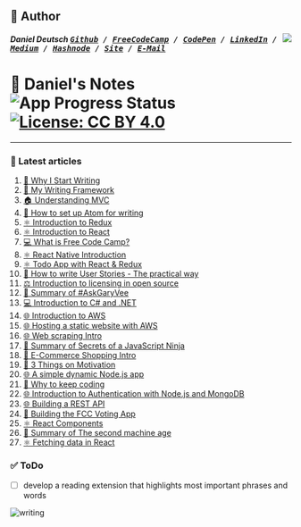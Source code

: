 ## 📝 Author
[<img src="https://s3-us-west-2.amazonaws.com/s.cdpn.io/854371/profile/profile-80_2.jpg" align="right">](http://ddcreationstudios.at/)

##### Daniel Deutsch <kbd>[Github](https://github.com/DDCreationStudios) / [FreeCodeCamp](https://www.freecodecamp.com/ddcreationstudios) / [CodePen](http://codepen.io/ddcreationstudios/) / [LinkedIn](https://www.linkedin.com/in/daniel-deutsch-b95611127) / [Medium](https://medium.com/@ddcreationstudi) / [Hashnode](https://hashnode.com/@DDCreationStudio) / [Site](http://ddcreationstudios.at/) /  [E-Mail](mailto:deudan1010@gmail.com)</kbd>

# 📓 Daniel's Notes  ![App Progress Status](https://img.shields.io/badge/Writing%20Status-In%20Progress-0520b7.svg?style=plastic) [![License: CC BY 4.0](https://img.shields.io/badge/License-CC%20BY%204.0-red.svg?colorB=91001a)](http://creativecommons.org/licenses/by/4.0/)

---

### 📰 Latest articles
1. [📝 Why I Start Writing](https://github.com/DDCreationStudios/Writing/blob/master/articles/WhyIStartWriting.md)
1. [📝 My Writing Framework](https://github.com/DDCreationStudios/Writing/blob/master/articles/MyWritingFramework.md)
1. [🏠 Understanding MVC](https://github.com/DDCreationStudios/Writing/blob/master/articles/UnderstandingMVC.md)
1. [📝 How to set up Atom for writing](https://github.com/DDCreationStudios/Writing/blob/master/articles/HowToSetUpAtomForWriting.md)
1. [⚛️ Introduction to Redux](https://github.com/DDCreationStudios/Writing/blob/master/articles/IntroductionToRedux.md)
1. [⚛️ Introduction to React](https://github.com/DDCreationStudios/Writing/blob/master/articles/IntroductionToReact.md)
1. [💻 What is Free Code Camp?](https://github.com/DDCreationStudios/Writing/blob/master/articles/WhatIsFreeCodeCamp.md)
1. [⚛️ React Native Introduction](https://github.com/DDCreationStudios/Writing/blob/master/articles/ReactNativeIntro.md)
1. [⚛️ Todo App with React & Redux](https://github.com/DDCreationStudios/Writing/blob/master/articles/TodoReactRedux.md)
1. [📝 How to write User Stories - The practical way ](https://github.com/DDCreationStudios/Writing/blob/master/articles/UserStoriesHowTo.md)
1. [⚖️ Introduction to licensing in open source ](https://github.com/DDCreationStudios/Writing/blob/master/articles/LicensingInOpenSource.md)
1. [📖 Summary of #AskGaryVee ](https://github.com/DDCreationStudios/Writing/blob/master/articles/AskGaryVee.md)
1. [💻 Introduction to C# and .NET ](https://github.com/DDCreationStudios/Writing/blob/master/articles/CSandNET.md)
1. [🌐 Introduction to AWS ](https://github.com/DDCreationStudios/Writing/blob/master/articles/AWSIntro.md)
1. [🌐 Hosting a static website with AWS ](https://github.com/DDCreationStudios/Writing/blob/master/articles/AWSStaticWebsite.md)
1. [🌐 Web scraping Intro ](https://github.com/DDCreationStudios/Writing/blob/master/articles/WebScrapingIntro.md)
1. [📖 Summary of Secrets of a JavaScript Ninja ](https://github.com/DDCreationStudios/Writing/blob/master/articles/JavaScriptNinja.md)
1. [💸 E-Commerce Shopping Intro ](https://github.com/DDCreationStudios/Writing/blob/master/articles/ECommerceShopIntro.md)
1. [🌟 3 Things on Motivation ](https://github.com/DDCreationStudios/Writing/blob/master/articles/NoteOnMotivation.md)
1. [🌐 A simple dynamic Node.js app ](https://github.com/DDCreationStudios/Writing/blob/master/articles/SimpleDynamicNodeJS.md)
1. [🌟 Why to keep coding ](https://github.com/DDCreationStudios/Writing/blob/master/articles/KeepCoding.md)
1. [🌐 Introduction to Authentication with Node.js and MongoDB ](https://github.com/DDCreationStudios/Writing/blob/master/articles/AuthenticationIntro.md)
1. [🌐 Building a REST API ](https://github.com/DDCreationStudios/Writing/blob/master/articles/APIIntro.md)
1. [📩 Building the FCC Voting App  ](https://github.com/DDCreationStudios/Writing/blob/master/articles/VotingApp.md)
1. [⚛️ React Components](https://github.com/DDCreationStudios/Writing/blob/master/articles/ReactComponents.md)
1. [📖 Summary of The second machine age](https://github.com/DDCreationStudios/Writing/blob/master/articles/TheSecondMachineAge.md)
1. [⚛️ Fetching data in React](https://github.com/DDCreationStudios/Writing/blob/master/articles/FetchingInReact.md)




### ✅ ToDo
- [ ] develop a reading extension that highlights most important phrases and words

![writing](http://i.makeagif.com/media/1-28-2017/Z7fziN.gif)

<!-- <img src="https://images.unsplash.com/photo-1428940253195-53483a1de2e6?dpr=2&auto=format&fit=crop&w=767&h=528&q=80&cs=tinysrgb&crop="> -->

<!-- Written by Daniel Deutsch (deudan1010@gmail.com) -->
